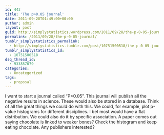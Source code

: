 ```yaml
---
id: 443
title: 'The p>0.05 journal'
date: 2011-09-28T01:49:00+00:00
author: admin
layout: post
guid: http://simplystatistics.wordpress.com/2011/09/28/the-p-0-05-journal
permalink: /2011/09/28/the-p-0-05-journal/
tumblr_simplystatistics_permalink:
  - http://simplystatistics.tumblr.com/post/10751500518/the-p-0-05-journal
tumblr_simplystatistics_id:
  - 10751500518
dsq_thread_id:
  - 933887679
categories:
  - Uncategorized
tags:
  - proposal
---
```

I want to start a journal called &#8220;P>0.05&#8221;. This journal will publish all the negative results in science. These would also be stored in a database. Think of all the great things we could do with this. We could, for example, plot p-value histograms for different disciplines. I bet most would have a flat distribution. We could also do it by specific association. A paper comes out saying <a href="http://www.nhs.uk/news/2007/January08/Pages/Chocolatecausesweakbones.aspx" target="_blank">chocolate is linked to weaker bones</a>? Check the histogram and keep eating chocolate. Any publishers interested? 